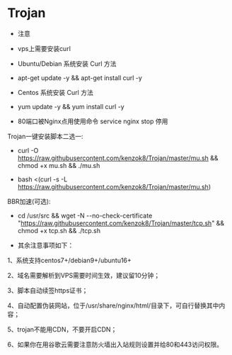 # Trojan


- 注意

- vps上需要安装curl

- Ubuntu/Debian 系统安装 Curl 方法

- apt-get update -y && apt-get install curl -y    

- Centos 系统安装 Curl 方法

- yum update -y && yum install curl -y            

- 80端口被Nginx点用使用命令 service nginx stop 停用


 Trojan一键安装脚本二选一:

- curl -O https://raw.githubusercontent.com/kenzok8/Trojan/master/mu.sh && chmod +x mu.sh && ./mu.sh


- bash <(curl -s -L https://raw.githubusercontent.com/kenzok8/Trojan/master/mu.sh)


 BBR加速(可选):

- cd /usr/src && wget -N --no-check-certificate "https://raw.githubusercontent.com/kenzok8/Trojan/master/tcp.sh" && chmod +x tcp.sh && ./tcp.sh

- 其余注意事项如下：

1、系统支持centos7+/debian9+/ubuntu16+

2、域名需要解析到VPS需要时间生效，建议留10分钟；

3、脚本自动续签https证书；

4、自动配置伪装网站，位于/usr/share/nginx/html/目录下，可自行替换其中内容；

5、trojan不能用CDN，不要开启CDN；

6、如果你在用谷歌云需要注意防火墙出入站规则设置并给80和443访问权限。
